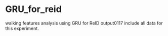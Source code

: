 # GRU_for_reid
walking features analysis using GRU for ReID
output0117 include all data for this experiment.
